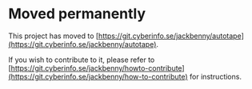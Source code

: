 # Moved permanently

This project has moved to [https://git.cyberinfo.se/jackbenny/autotape](https://git.cyberinfo.se/jackbenny/autotape).

If you wish to contribute to it, please refer to [https://git.cyberinfo.se/jackbenny/howto-contribute](https://git.cyberinfo.se/jackbenny/how-to-contribute) for instructions.

